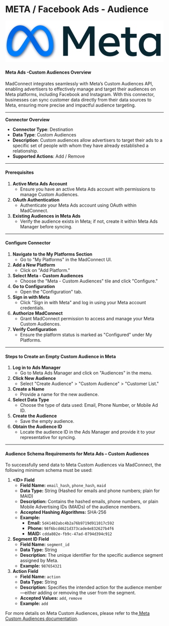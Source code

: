 # META / Facebook Ads - Audience

![](<.gitbook/assets/image (16).png>)

#### Meta Ads -Custom  Audiences Overview

MadConnect integrates seamlessly with Meta’s Custom Audiences API, enabling advertisers to effectively manage and target their audiences on Meta platforms, including Facebook and Instagram. With this connector, businesses can sync customer data directly from their data sources to Meta, ensuring more precise and impactful audience targeting.

***

**Connector Overview**

* **Connector Type**: Destination
* **Data Type**: Custom Audiences
* **Description**: Custom audiences allow advertisers to target their ads to a specific set of people with whom they have already established a relationship.
* **Supported Actions**: Add / Remove

***

#### Prerequisites

1. **Active Meta Ads Account**
   * Ensure you have an active Meta Ads account with permissions to manage Custom Audiences.
2. **OAuth Authentication**
   * Authenticate your Meta Ads account using OAuth within MadConnect.
3. **Existing Audiences in Meta Ads**
   * Verify the audience exists in Meta; if not, create it within Meta Ads Manager before syncing.

***

#### Configure Connector

1. **Navigate to the My Platforms Section**
   * Go to "My Platforms" in the MadConnect UI.
2. **Add a New Platform**
   * Click on "Add Platform."
3. **Select Meta - Custom Audiences**
   * Choose the "Meta - Custom Audiences" tile and click "Configure."
4. **Go to Configuration**
   * Open the "Configuration" tab.
5. **Sign in with Meta**
   * Click "Sign in with Meta" and log in using your Meta account credentials.
6. **Authorize MadConnect**
   * Grant MadConnect permission to access and manage your Meta Custom Audiences.
7. **Verify Configuration**
   * Ensure the platform status is marked as "Configured" under My Platforms.

***

#### Steps to Create an Empty Custom Audience in Meta

1. **Log in to Ads Manager**
   * Go to Meta Ads Manager and click on "Audiences" in the menu.
2. **Click New Audience**
   * Select "Create Audience" > "Custom Audience" > "Customer List."
3. **Create a Name**
   * Provide a name for the new audience.
4. **Select Data Type**
   * Choose the type of data used: Email, Phone Number, or Mobile Ad ID.
5. **Create the Audience**
   * Save the empty audience.
6. **Obtain the Audience ID**
   * Locate the audience ID in the Ads Manager and provide it to your representative for syncing.

***

#### **Audience Schema Requirements for Meta Ads – Custom Audiences**

To successfully send data to Meta Custom Audiences via MadConnect, the following minimum schema must be used:

1. **\<ID> Field**
   * **Field Name:** `email_hash`, `phone_hash`, `maid`
   * **Data Type:** String (Hashed for emails and phone numbers; plain for MAID)
   * **Description:** Contains the hashed emails, phone numbers, or plain Mobile Advertising IDs (MAIDs) of the audience members.
   * **Accepted Hashing Algorithms:** SHA-256
   * **Example:**
     * **Email:** `5d41402abc4b2a76b9719d911017c592`
     * **Phone:** `98f6bcd4621d373cade4e832627b4f6`
     * **MAID:** `cdda802e-fb9c-47ad-0794d394c912`
2. **Segment ID Field**
   * **Field Name:** `segment_id`
   * **Data Type:** String
   * **Description:** The unique identifier for the specific audience segment assigned by Meta.
   * **Example:** `987654321`
3. **Action Field**
   * **Field Name:** `action`
   * **Data Type:** String
   * **Description:** Specifies the intended action for the audience member—either adding or removing the user from the segment.
   * **Accepted Values:** `add`, `remove`
   * **Example:** `add`

For more details on Meta Custom Audiences, please refer to the[ Meta Custom Audiences documentation](https://www.facebook.com/business/help/744354708981227).

